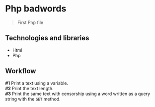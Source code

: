 # Php badwords
> First Php file

## Technologies and libraries
* Html
* Php

## Workflow
**#1** Print a text using a variable.  
**#2** Print the text length.  
**#3** Print the same text with censorship using a word written as a query string with the `GET` method.
